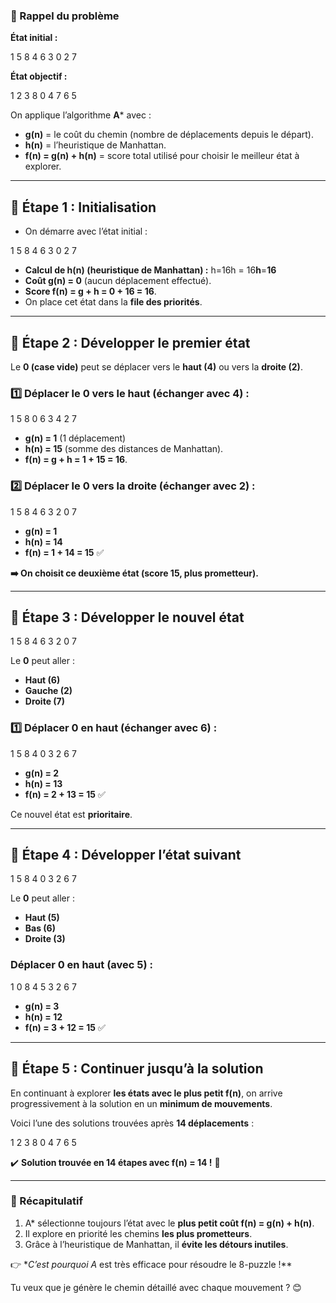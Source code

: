### **🔹 Rappel du problème**

**État initial :**

1  5  8
4  6  3
0  2  7

**État objectif :**

1  2  3
8  0  4
7  6  5

On applique l’algorithme **A**\* avec :

* **g(n)** = le coût du chemin (nombre de déplacements depuis le départ).
* **h(n)** = l’heuristique de Manhattan.
* **f(n) = g(n) + h(n)** = score total utilisé pour choisir le meilleur état à explorer.

---

## **🔹 Étape 1 : Initialisation**

* On démarre avec l’état initial :

1  5  8
4  6  3
0  2  7

* **Calcul de h(n) (heuristique de Manhattan) :**
  h=16h = 16**h**=**16**
* **Coût g(n) = 0** (aucun déplacement effectué).
* **Score f(n) = g + h = 0 + 16 = 16**.
* On place cet état dans la **file des priorités**.

---

## **🔹 Étape 2 : Développer le premier état**

Le **0 (case vide)** peut se déplacer vers le **haut (4)** ou vers la **droite (2)**.

### **1️⃣ Déplacer le 0 vers le haut (échanger avec 4) :**

1  5  8
0  6  3
4  2  7

* **g(n) = 1** (1 déplacement)
* **h(n) = 15** (somme des distances de Manhattan).
* **f(n) = g + h = 1 + 15 = 16**.

### **2️⃣ Déplacer le 0 vers la droite (échanger avec 2) :**

1  5  8
4  6  3
2  0  7

* **g(n) = 1**
* **h(n) = 14**
* **f(n) = 1 + 14 = 15** ✅

**➡️ On choisit ce deuxième état (score 15, plus prometteur).**

---

## **🔹 Étape 3 : Développer le nouvel état**

1  5  8
4  6  3
2  0  7

Le **0** peut aller :

* **Haut (6)**
* **Gauche (2)**
* **Droite (7)**

### **1️⃣ Déplacer 0 en haut (échanger avec 6) :**

1  5  8
4  0  3
2  6  7

* **g(n) = 2**
* **h(n) = 13**
* **f(n) = 2 + 13 = 15** ✅

Ce nouvel état est **prioritaire**.

---

## **🔹 Étape 4 : Développer l’état suivant**

1  5  8
4  0  3
2  6  7

Le **0** peut aller :

* **Haut (5)**
* **Bas (6)**
* **Droite (3)**

### **Déplacer 0 en haut (avec 5) :**

1  0  8
4  5  3
2  6  7

* **g(n) = 3**
* **h(n) = 12**
* **f(n) = 3 + 12 = 15** ✅

---

## **🔹 Étape 5 : Continuer jusqu’à la solution**

En continuant à explorer **les états avec le plus petit f(n)**, on arrive progressivement à la solution en un **minimum de mouvements**.

Voici l’une des solutions trouvées après **14 déplacements** :

1  2  3
8  0  4
7  6  5

✔️ **Solution trouvée en 14 étapes avec f(n) = 14 !** 🚀

---

### **🔹 Récapitulatif**

1. A\* sélectionne toujours l’état avec le **plus petit coût f(n) = g(n) + h(n)**.
2. Il explore en priorité les chemins **les plus prometteurs**.
3. Grâce à l’heuristique de Manhattan, il **évite les détours inutiles**.

👉 **C’est pourquoi A* est très efficace pour résoudre le 8-puzzle !*\*

Tu veux que je génère le chemin détaillé avec chaque mouvement ? 😊
